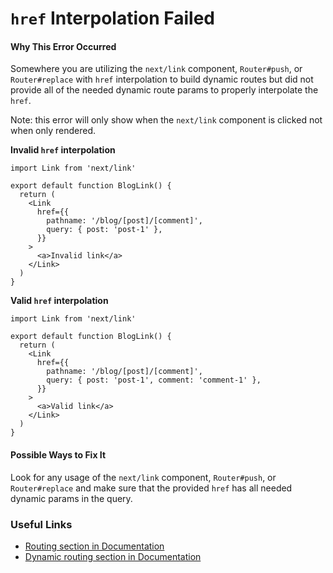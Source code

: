 # `href` Interpolation Failed

#### Why This Error Occurred

Somewhere you are utilizing the `next/link` component, `Router#push`, or `Router#replace` with `href` interpolation to build dynamic routes but did not provide all of the needed dynamic route params to properly interpolate the `href`.

Note: this error will only show when the `next/link` component is clicked not when only rendered.

**Invalid `href` interpolation**

    import Link from 'next/link'

    export default function BlogLink() {
      return (
        <Link
          href={{
            pathname: '/blog/[post]/[comment]',
            query: { post: 'post-1' },
          }}
        >
          <a>Invalid link</a>
        </Link>
      )
    }

**Valid `href` interpolation**

    import Link from 'next/link'

    export default function BlogLink() {
      return (
        <Link
          href={{
            pathname: '/blog/[post]/[comment]',
            query: { post: 'post-1', comment: 'comment-1' },
          }}
        >
          <a>Valid link</a>
        </Link>
      )
    }

#### Possible Ways to Fix It

Look for any usage of the `next/link` component, `Router#push`, or `Router#replace` and make sure that the provided `href` has all needed dynamic params in the query.

### Useful Links

- [Routing section in Documentation](https://nextjs.org/docs/routing/introduction)
- [Dynamic routing section in Documentation](https://nextjs.org/docs/routing/dynamic-routes)
